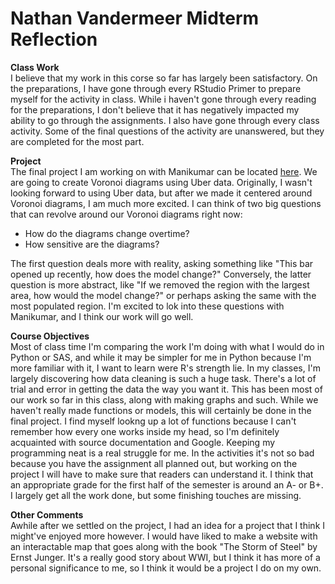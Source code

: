 # Nathan Vandermeer Midterm Reflection
**Class Work** \
I believe that my work in this corse so far has largely been satisfactory. On the preparations, I have gone through every RStudio Primer to prepare myself for the activity in class. While i haven't gone through every reading for the preparations, I don't believe that it has negatively impacted my ability to go through the assignments. I also have gone through every class activity. Some of the final questions of the activity are unanswered, but they are completed for the most part. 


**Project** \
The final project I am working on with Manikumar can be located [here](https://github.com/vanderns/STA_418_Project). We are going to create Voronoi diagrams using Uber data. Originally, I wasn't looking forward to using Uber data, but after we made it centered around Voronoi diagrams, I am much more excited. I can think of two big questions that can revolve around our Voronoi diagrams right now:
* How do the diagrams change overtime?
* How sensitive are the diagrams? 

The first question deals more with reality, asking something like "This bar opened up recently, how does the model change?" Conversely, the latter question is more abstract, like "If we removed the region with the largest area, how would the model change?" or perhaps asking the same with the most populated region. I'm excited to lok into these questions with Manikumar, and I think our work will go well.

**Course Objectives** \
Most of class time I'm comparing the work I'm doing with what I would do in Python or SAS, and while it may be simpler for me in Python because I'm more familiar with it, I want to learn were R's strength lie. In my classes, I'm largely discovering how data cleaning is such a huge task. There's a lot of trial and error in getting the data the way you want it. This has been most of our work so far in this class, along with making graphs and such. While we haven't really made functions or models, this will certainly be done in the final project. I find myself lookng up a lot of functions because I can't remember how every one works inside my head, so I'm definitely acquainted with source documentation and Google. Keeping my programming neat is a real struggle for me. In the activities it's not so bad because you have the assignment all planned out, but working on the project I will have to make sure that readers can understand it. I think that an appropriate grade for the first half of the semester is around an A- or B+. I largely get all the work done, but some finishing touches are missing.

**Other Comments** \
Awhile after we settled on the project, I had an idea for a project that I think I might've enjoyed more however. I would have liked to make a website with an interactable map that goes along with the book "The Storm of Steel" by Ernst Junger. It's a really good story about WWI, but I think it has more of a personal significance to me, so I think it would be a project I do on my own.

